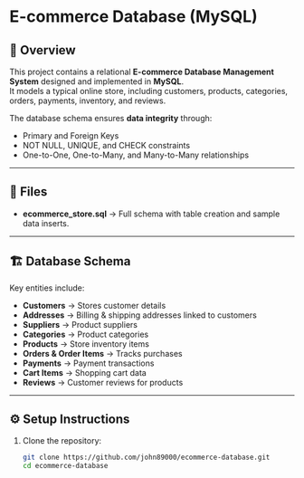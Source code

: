 # E-commerce Database (MySQL)

## 📌 Overview
This project contains a relational **E-commerce Database Management System** designed and implemented in **MySQL**.  
It models a typical online store, including customers, products, categories, orders, payments, inventory, and reviews.  

The database schema ensures **data integrity** through:
- Primary and Foreign Keys
- NOT NULL, UNIQUE, and CHECK constraints
- One-to-One, One-to-Many, and Many-to-Many relationships

---

## 📂 Files
- **ecommerce_store.sql** → Full schema with table creation and sample data inserts.

---

## 🏗️ Database Schema
Key entities include:
- **Customers** → Stores customer details
- **Addresses** → Billing & shipping addresses linked to customers
- **Suppliers** → Product suppliers
- **Categories** → Product categories
- **Products** → Store inventory items
- **Orders & Order Items** → Tracks purchases
- **Payments** → Payment transactions
- **Cart Items** → Shopping cart data
- **Reviews** → Customer reviews for products

---

## ⚙️ Setup Instructions

1. Clone the repository:
   ```bash
   git clone https://github.com/john89000/ecommerce-database.git
   cd ecommerce-database
